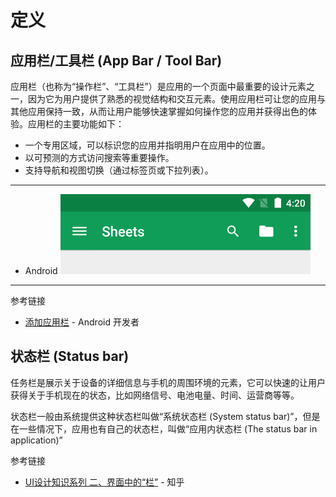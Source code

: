 # 定义

## 应用栏/工具栏 (App Bar / Tool Bar)

应用栏（也称为“操作栏”、“工具栏”）是应用的一个页面中最重要的设计元素之一，因为它为用户提供了熟悉的视觉结构和交互元素。使用应用栏可让您的应用与其他应用保持一致，从而让用户能够快速掌握如何操作您的应用并获得出色的体验。应用栏的主要功能如下：

* 一个专用区域，可以标识您的应用并指明用户在应用中的位置。
* 以可预测的方式访问搜索等重要操作。
* 支持导航和视图切换（通过标签页或下拉列表）。

---

* Android ![应用栏](./images/examples/definitions/appbar.png)

---

参考链接

* [添加应用栏](https://developer.android.google.cn/training/appbar?hl=zh-cn) - Android 开发者

## 状态栏 (Status bar)

任务栏是展示关于设备的详细信息与手机的周围环境的元素，它可以快速的让用户获得关于手机现在的状态，比如网络信号、电池电量、时间、运营商等等。

状态栏一般由系统提供这种状态栏叫做“系统状态栏 (System status bar)”，但是在一些情况下，应用也有自己的状态栏，叫做“应用内状态栏 (The status bar in application)”

参考链接

* [UI设计知识系列 二、界面中的“栏”](https://zhuanlan.zhihu.com/p/60171900) - 知乎
